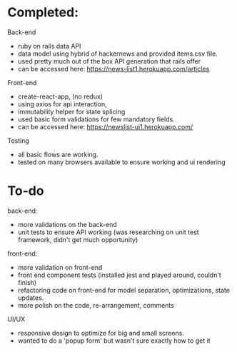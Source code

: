 Completed:
======================
Back-end
- ruby on rails data API
- data model using hybrid of hackernews and provided items.csv file.
- used pretty much out of the box API generation that rails offer
- can be accessed here: https://news-list1.herokuapp.com/articles

Front-end
- create-react-app, (no redux)
- using axios for api interaction,
- immutability helper for state splicing
- used basic form validations for few mandatory fields.
- can be accessed here: https://newslist-ui1.herokuapp.com/

Testing
- all basic flows are working.
- tested on many browsers available to ensure working and ui rendering

To-do
====================
back-end:
- more validations on the back-end
- unit tests to ensure API working (was researching on unit test framework, didn't get much opportunity)

front-end:
- more validation on front-end
- front end component tests (installed jest and played around, couldn't finish)
- refactoring code on front-end for model separation, optimizations, state updates.
- more polish on the code, re-arrangement, comments

UI/UX
- responsive design to optimize for big and small screens.
- wanted to do a 'popup form' but wasn't sure exactly how to get it
